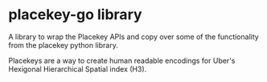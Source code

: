 # placekey-go library

A library to wrap the Placekey APIs and copy over some of the functionality from the placekey python library.

Placekeys are a way to create human readable encodings for Uber's Hexigonal Hierarchical Spatial index (H3).



